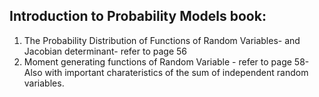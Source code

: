 ## Introduction to Probability Models book:
1) The Probability Distribution of Functions of Random Variables- and Jacobian determinant- refer to page 56
2) Moment generating functions of Random Variable - refer to page 58- Also with important charateristics of the sum of independent random variables.


